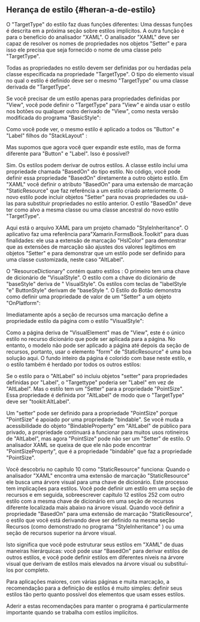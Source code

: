 ## Herança de estilo {#heran-a-de-estilo}

O &quot;TargetType&quot; do estilo faz duas funções diferentes: Uma dessas funções é descrita em a próxima seção sobre estilos implícitos. A outra função é para o benefício do analisador &quot;XAML&quot;. O analisador &quot;XAML&quot; deve ser capaz de resolver os nomes de propriedades nos objetos &quot;Setter&quot; e para isso ele precisa que seja fornecido o nome de uma classe pelo &quot;TargetType&quot;.

Todas as propriedades no estilo devem ser definidas por ou herdadas pela classe especificada na propriedade &quot;TargetType&quot;. O tipo do elemento visual no qual o estilo é definido deve ser o mesmo &quot;TargetType&quot; ou uma classe derivada de &quot;TargetType&quot;.

Se você precisar de um estilo apenas para propriedades definidas por &quot;View&quot;, você pode definir o &quot;TargetType&quot; para &quot;View&quot; e ainda usar o estilo nos botões ou qualquer outro derivado de &quot;View&quot;, como nesta versão modificada do programa &quot;BasicStyle&quot;:

Como você pode ver, o mesmo estilo é aplicado a todos os &quot;Button&quot; e &quot;Label&quot; filhos do &quot;StackLayout&quot; :

Mas supomos que agora você quer expandir este estilo, mas de forma diferente para &quot;Button&quot; e &quot;Label&quot;. Isso é possível?

Sim. Os estilos podem derivar de outros estilos. A classe estilo inclui uma propriedade chamada &quot;BasedOn&quot; do tipo estilo. No código, você pode definir essa propriedade &quot;BasedOn&quot; diretamente a outro objeto estilo. Em &quot;XAML&quot; você definir o atributo &quot;BasedOn&quot; para uma extensão de marcação &quot;StaticResource&quot; que faz referência a um estilo criado anteriormente. O novo estilo pode incluir objetos &quot;Setter&quot; para novas propriedades ou usá-las para substituir propriedades no estilo anterior. O estilo &quot;BasedOn&quot; deve ter como alvo a mesma classe ou uma classe ancestral do novo estilo &quot;TargetType&quot;.

Aqui está o arquivo XAML para um projeto chamado &quot;StyleInheritance&quot;. O aplicativo faz uma referência para&quot;Xamarin.FormsBook.Toolkit&quot; para duas finalidades: ele usa a extensão de marcação &quot;HslColor&quot; para demonstrar que as extensões de marcação são ajustes dos valores legítimos em objetos &quot;Setter&quot; e para demonstrar que um estilo pode ser definido para uma classe customizada, neste caso &quot;AltLabel&quot;.

O &quot;ResourceDictionary&quot; contém quatro estilos : O primeiro tem uma chave de dicionário de &quot;VisualStyle&quot;. O estilo com a chave do dicionário de &quot;baseStyle&quot; deriva de &quot; VisualStyle&quot;. Os estilos com teclas de &quot;labelStyle &quot;e&quot; ButtonStyle&quot; derivam de &quot;baseStyle &quot;. O Estilo do Botão demonstra como definir uma propriedade de valor de um &quot;Setter&quot; a um objeto &quot;OnPlatform&quot;:

Imediatamente após a seção de recursos uma marcação define a propriedade estilo da página com o estilo &quot;VisualStyle&quot;:

Como a página deriva de &quot;VisualElement&quot; mas de &quot;View&quot;, este é o único estilo no recurso dicionário que pode ser aplicada para a página. No entanto, o modelo não pode ser aplicado a página até depois da seção de recursos, portanto, usar o elemento &quot;form&quot; de &quot;StaticResource&quot; é uma boa solução aqui. O fundo inteiro da página é colorido com base neste estilo, e o estilo também é herdado por todos os outros estilos:

Se o estilo para o &quot;AltLabel&quot; só incluiu objetos &quot;setter&quot; para propriedades definidas por &quot;Label&quot;, o &quot;Targettype&quot; poderia ser &quot;Label&quot; em vez de &quot;AltLabel&quot;. Mas o estilo tem um &quot;Setter&quot; para a propriedade &quot;PointSize&quot;. Essa propriedade é definida por &quot;AltLabel&quot; de modo que o &quot;TargetType&quot; deve ser &quot;tookit:AltLabel&quot;.

Um &quot;setter&quot; pode ser definido para a propriedade &quot;PointSize&quot; porque &quot;PointSize&quot; é apoiado por uma propriedade &quot;bindable&quot;. Se você muda a acessibilidade do objeto &quot;BindableProperty&quot; em &quot;AltLabel&quot; de público para privado, a propriedade continuará a funcionar para muitos usos rotineiros de &quot;AltLabel&quot;, mas agora &quot;PointSize&quot; pode não ser um &quot;Setter&quot; de estilo. O analisador XAML se queixa de que ele não pode encontrar &quot;PointSizeProperty&quot;, que é a propriedade &quot;bindable&quot; que faz a propriedade &quot;PointSize&quot;.

Você descobriu no capítulo 10 como &quot;StaticResource&quot; funciona: Quando o analisador &quot;XAML&quot; encontra uma extensão de marcação &quot;StaticResource&quot; ele busca uma árvore visual para uma chave de dicionário. Este processo tem implicações para estilos. Você pode definir um estilo em uma seção de recursos e em seguida, sobreescrever capítulo 12 estilos 252 com outro estilo com a mesma chave de dicionário em uma seção de recursos diferente localizada mais abaixo na árvore visual. Quando você definir a propriedade &quot;BasedOn&quot; para uma extensão de marcação &quot;StaticResource&quot;, o estilo que você está derivando deve ser definido na mesma seção Recursos (como demonstrado no programa &quot;StyleInheritance&quot; ) ou uma seção de recursos superior na árvore visual.

Isto significa que você pode estruturar seus estilos em &quot;XAML&quot; de duas maneiras hierárquicas: você pode usar &quot;BasedOn&quot; para derivar estilos de outros estilos, e você pode definir estilos em diferentes níveis na árvore visual que derivam de estilos mais elevados na árvore visual ou substituí-los por completo.

Para aplicações maiores, com várias páginas e muita marcação, a recomendação para a definição de estilos é muito simples: definir seus estilos tão perto quanto possível dos elementos que usam esses estilos.

Aderir a estas recomendações para manter o programa é particularmente importante quando se trabalha com estilos implícitos.